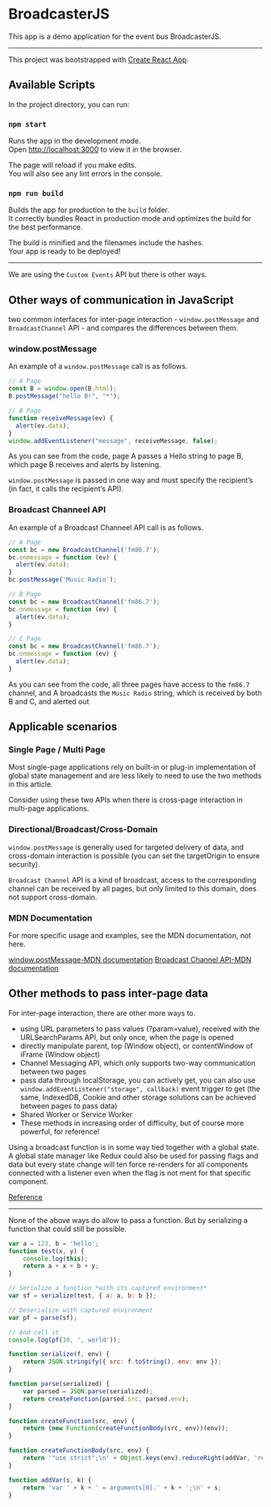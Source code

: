 # BroadcasterJS

This app is a demo application for the event bus BroadcasterJS.

---

This project was bootstrapped with [Create React App](https://github.com/facebook/create-react-app).

## Available Scripts

In the project directory, you can run:

### `npm start`

Runs the app in the development mode.\
Open [http://localhost:3000](http://localhost:3000) to view it in the browser.

The page will reload if you make edits.\
You will also see any lint errors in the console.

### `npm run build`

Builds the app for production to the `build` folder.\
It correctly bundles React in production mode and optimizes the build for the best performance.

The build is minified and the filenames include the hashes.\
Your app is ready to be deployed!

---

We are using the `Custom Events` API but there is other ways.

## Other ways of communication in JavaScript

two common interfaces for inter-page interaction - `window.postMessage` and `BroadcastChannel` API - and compares the differences between them.

### window.postMessage

An example of a `window.postMessage` call is as follows.

```Javascript
// A Page
const B = window.open(B.html);
B.postMessage("hello B!", "*");
```

```Javascript
// B Page
function receiveMessage(ev) {
  alert(ev.data);
}
window.addEventListener("message", receiveMessage, false);
```

As you can see from the code, page A passes a Hello string to page B, which page B receives and alerts by listening.

`window.postMessage` is passed in one way and must specify the recipient’s (in fact, it calls the recipient’s API).

### Broadcast Channeel API

An example of a Broadcast Channeel API call is as follows.

```Javascript
// A Page
const bc = new BroadcastChannel('fm86.7');
bc.onmessage = function (ev) {
  alert(ev.data);
}
bc.postMessage('Music Radio');
```

```Javascript
// B Page
const bc = new BroadcastChannel('fm86.7');
bc.onmessage = function (ev) {
  alert(ev.data);
}
```

```Javascript
// C Page
const bc = new BroadcastChannel('fm86.7');
bc.onmessage = function (ev) {
  alert(ev.data);
}
```

As you can see from the code, all three pages have access to the `fm86.7` channel, and A broadcasts the `Music Radio` string, which is received by both B and C, and alerted out

## Applicable scenarios

### Single Page / Multi Page

Most single-page applications rely on built-in or plug-in implementation of global state management and are less likely to need to use the two methods in this article.

Consider using these two APIs when there is cross-page interaction in multi-page applications.

### Directional/Broadcast/Cross-Domain

`window.postMessage` is generally used for targeted delivery of data, and cross-domain interaction is possible (you can set the targetOrigin to ensure security).

`Broadcast Channel` API is a kind of broadcast, access to the corresponding channel can be received by all pages, but only limited to this domain, does not support cross-domain.

### MDN Documentation

For more specific usage and examples, see the MDN documentation, not here.

[window.postMessage-MDN documentation](https://developer.mozilla.org/zh-CN/docs/Web/API/Window/postMessage)
[Broadcast Channel API-MDN documentation](https://developer.mozilla.org/zh-CN/docs/Web/API/Broadcast_Channel_API)

## Other methods to pass inter-page data

For inter-page interaction, there are other more ways to.

- using URL parameters to pass values (?param=value), received with the URLSearchParams API, but only once, when the page is opened
- directly manipulate parent, top (Window object), or contentWindow of iFrame (Window object)
- Channel Messaging API, which only supports two-way communication between two pages
- pass data through localStorage, you can actively get, you can also use `window.addEventListener("storage", callback)` event trigger to get (the same, IndexedDB, Cookie and other storage solutions can be achieved between pages to pass data)
- Shared Worker or Service Worker
- These methods in increasing order of difficulty, but of course more powerful, for reference!

Using a broadcast function is in some way tied together with a global state. A global state manager like Redux could also be used for passing flags and data but every state change will ten force re-renders for all components connected with a listener even when the flag is not ment for that specific component.

[Reference](https://kaifeiji.cc/post/interactions-between-windows-postmessage-and-broadcastchannel/)

---

None of the above ways do allow to pass a function. But by serializing a function that could still be possible.

```Javascript
var a = 123, b = 'hello';
function test(x, y) {
	console.log(this);
	return a + x + b + y;
}

// Serialize a function *with its captured environment*
var sf = serialize(test, { a: a, b: b });

// Deserialize with captured environment
var pf = parse(sf);

// And call it
console.log(pf(10, ', world'));

function serialize(f, env) {
	return JSON.stringify({ src: f.toString(), env: env });
}

function parse(serialized) {
	var parsed = JSON.parse(serialized);
	return createFunction(parsed.src, parsed.env);
}

function createFunction(src, env) {
	return (new Function(createFunctionBody(src, env))(env));
}

function createFunctionBody(src, env) {
	return '"use strict";\n' + Object.keys(env).reduceRight(addVar, 'return ' + src + ';');
}

function addVar(s, k) {
	return 'var ' + k + ' = arguments[0].' + k + ';\n' + s;
}
```

